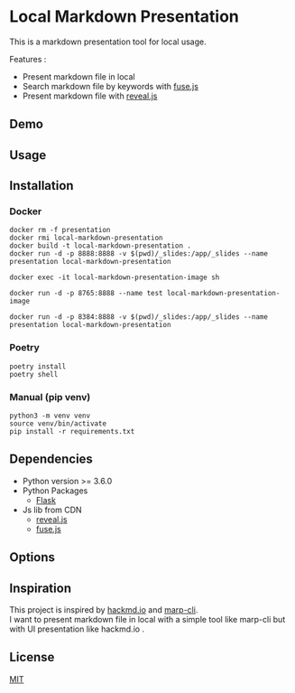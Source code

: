 # Local Markdown Presentation

This is a markdown presentation tool for local usage.

Features :
- Present markdown file in local
- Search markdown file by keywords with [fuse.js](https://www.fusejs.io/)
- Present markdown file with [reveal.js](https://revealjs.com/)

## Demo 

## Usage

## Installation
### Docker
```
docker rm -f presentation
docker rmi local-markdown-presentation
docker build -t local-markdown-presentation .
docker run -d -p 8888:8888 -v $(pwd)/_slides:/app/_slides --name presentation local-markdown-presentation

docker exec -it local-markdown-presentation-image sh

docker run -d -p 8765:8888 --name test local-markdown-presentation-image 

docker run -d -p 8384:8888 -v $(pwd)/_slides:/app/_slides --name presentation local-markdown-presentation
```

### Poetry
```
poetry install
poetry shell
```

### Manual (pip venv)
```
python3 -m venv venv
source venv/bin/activate
pip install -r requirements.txt
```

## Dependencies
- Python version >= 3.6.0
- Python Packages
    - [Flask](https://flask.palletsprojects.com/en/2.3.x/)
- Js lib from CDN
    - [reveal.js](https://revealjs.com/)
    - [fuse.js](https://www.fusejs.io/)

## Options

## Inspiration
This project is inspired by [hackmd.io](https://hackmd.io/) and [marp-cli](https://github.com/marp-team/marp-cli).<br>
I want to present markdown file in local with a simple tool like marp-cli but with UI presentation like hackmd.io .

## License  

[MIT]()
